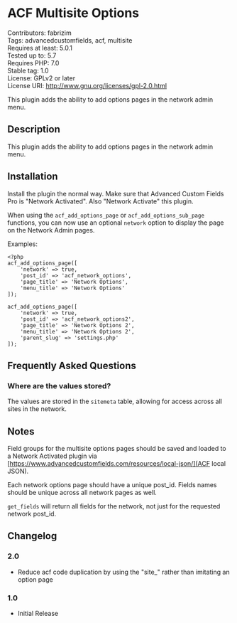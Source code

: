 # ACF Multisite Options
Contributors: fabrizim  
Tags: advancedcustomfields, acf, multisite  
Requires at least: 5.0.1  
Tested up to: 5.7  
Requires PHP: 7.0  
Stable tag: 1.0  
License: GPLv2 or later  
License URI: http://www.gnu.org/licenses/gpl-2.0.html  

This plugin adds the ability to add options pages in the network admin menu.

## Description

This plugin adds the ability to add options pages in the network admin menu.

## Installation

Install the plugin the normal way. Make sure that Advanced Custom Fields Pro
is "Network Activated". Also "Network Activate" this plugin.

When using the `acf_add_options_page` or `acf_add_options_sub_page` functions,
you can now use an optional `network` option to display the page on the Network
Admin pages.

Examples:

```
<?php
acf_add_options_page([
    'network' => true,
    'post_id' => 'acf_network_options',
    'page_title' => 'Network Options',
    'menu_title' => 'Network Options'
]);

acf_add_options_page([
    'network' => true,
    'post_id' => 'acf_network_options2',
    'page_title' => 'Network Options 2',
    'menu_title' => 'Network Options 2',
    'parent_slug' => 'settings.php'
]);
```

## Frequently Asked Questions

### Where are the values stored?

The values are stored in the `sitemeta` table, allowing for access
across all sites in the network.

## Notes

Field groups for the multisite options pages should be saved and loaded
to a Network Activated plugin via [https://www.advancedcustomfields.com/resources/local-json/](ACF local JSON).

Each network options page should have a unique post_id. Fields names should be
unique across all network pages as well. 

`get_fields` will return all fields for the network, not just for the requested network post_id.

## Changelog

### 2.0
* Reduce acf code duplication by using the "site_" rather than imitating
an option page

### 1.0 
* Initial Release

